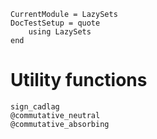 ```@meta
CurrentModule = LazySets
DocTestSetup = quote
    using LazySets
end
```

# Utility functions

```@docs
sign_cadlag
@commutative_neutral
@commutative_absorbing
```
